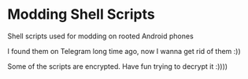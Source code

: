 # Modding Shell Scripts
Shell scripts used for modding on rooted Android phones

I found them on Telegram long time ago, now I wanna get rid of them :))

Some of the scripts are encrypted. Have fun trying to decrypt it :))))
